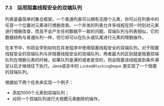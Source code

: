 ### 7.3　运用阻塞线程安全的双端队列

列表是最简单的集合框架。一个普通列表可以拥有无限个元素，你可以在列表中的任意一个位置对元素进行增删改查。一个并发的列表允许多线程在同一时刻对元素进行增删改查，而且不会产生任何数据不一致的问题。双端队列与列表相似，它的数据结构与普通队列一样，但它却可以在队头或队尾进行元素的增删操作。

在本节中，你将会学到如何在并发程序中使用阻塞线程安全的双端队列。对于阻塞线程安全的双端队列与非阻塞线程安全的双端队列，两者最大的区别就是阻塞双端队列在增删元素的时候，如果队列是满的或者是空的，则会阻塞该线程直到条件满足以后才继续往下执行。Java语言中的 `LinkedBlockingDeque` 类实现了一个阻塞的双端队列。

根据如下两个任务来实现一个例子：

+ 添加1000个元素到双端队列；
+ 对同一个双端队列进行大规模元素删除的操作。

